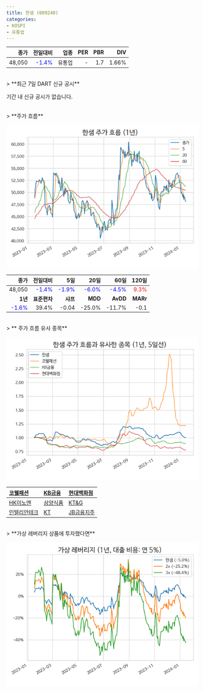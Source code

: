 ```yaml
---
title: 한샘 (009240)
categories:
- KOSPI
- 유통업
---
```


|**종가**|**전일대비**|**업종**|**PER**|**PBR**|**DIV**|
|-------:|-----------:|-------:|------:|------:|------:|
|48,050|<span style="color: blue">-1.4%</span>|유통업|-|1.7|1.66%|

<!-- more -->

<br>
> **최근 7일 DART 신규 공시<a id="dart"></a>**

기간 내 신규 공시가 없습니다.

<br>
> **주가 흐름<a id="price"></a>**

![009240](/assets/images/stock/009240.png)

|**종가**|**전일대비**|**5일**|**20일**|**60일**|**120일**|
|-------:|-----------:|------:|-------:|-------:|--------:|
| 48,050 | <span style="color: blue">-1.4%</span> | <span style="color: blue">-1.9%</span> | <span style="color: blue">-6.0%</span> | <span style="color: blue">-4.5%</span> | <span style="color: red">9.3%</span> |
|**1년**|**표준편차**|**샤프**|**MDD**|**AvDD**|**MARr**|
| <span style="color: blue">-1.6%</span> | 39.4% | -0.04 | -25.0% | -11.7% | -0.1 |

<br>
> ** 주가 흐름 유사 종목<a id="corr"></a>**

![009240](/assets/images/stock/009240_corr.png)

| [코웰패션](/033290/) | [KB금융](/105560/) | [현대백화점](/069960/) |
|:---------------------------------------|:---------------------------------------|:---------------------------------------|
| [HK이노엔](/195940/) | [삼양식품](/003230/) | [KT&G](/033780/) |
| [인텔리안테크](/189300/) | [KT](/030200/) | [JB금융지주](/175330/) |

<br>
> **가상 레버리지 상품에 투자했다면<a id="2x"></a>**

![009240](/assets/images/stock/009240_2x.png)

[^corr]: 상관계수를 이용하여 분석하였습니다.